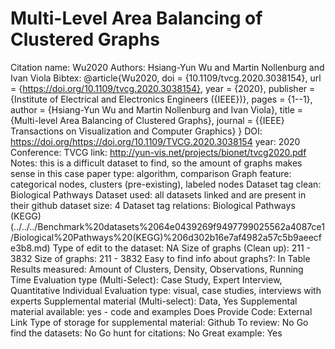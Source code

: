 # Multi-Level Area Balancing of Clustered Graphs

Citation name: Wu2020
Authors: Hsiang-Yun Wu and Martin Nollenburg  and Ivan Viola
Bibtex: @article{Wu2020,
doi = {10.1109/tvcg.2020.3038154},
url = {https://doi.org/10.1109/tvcg.2020.3038154},
year = {2020},
publisher = {Institute of Electrical and Electronics Engineers ({IEEE})},
pages = {1--1},
author = {Hsiang-Yun Wu and Martin Nollenburg and Ivan Viola},
title = {Multi-level Area Balancing of Clustered Graphs},
journal = {{IEEE} Transactions on Visualization and Computer Graphics}
}
DOI: https://doi.org/https://doi.org/10.1109/TVCG.2020.3038154
year: 2020
Conference: TVCG
link: http://yun-vis.net/projects/bionet/tvcg2020.pdf
Notes: this is a difficult dataset to find, so the amount of graphs makes sense in this case
paper type: algorithm, comparison
Graph feature: categorical nodes, clusters (pre-existing), labeled nodes
Dataset tag clean: Biological Pathways
Dataset used: all datasets linked and are present in their github
dataset size: 4
Dataset tag relations: Biological Pathways (KEGG) (../../../Benchmark%20datasets%2064e0439269f9497799025562a4087ce1/Biological%20Pathways%20(KEGG)%206d302b16e7af4982a57c5b9aeecfe3b8.md)
Type of edit to the dataset: NA
Size of graphs (Clean up): 211 - 3832
Size of graphs: 211 - 3832
Easy to find info about graphs?: In Table
Results measured: Amount of Clusters, Density, Observations, Running Time
Evaluation type (Multi-Select): Case Study, Expert Interview, Quantitative Individual
Evaluation type: visual, case studies, interviews with experts
Supplemental material (Multi-select): Data, Yes
Supplemental material available: yes - code and examples
Does Provide Code: External Link
Type of storage for supplemental material: Github
To review: No
Go find the datasets: No
Go hunt for citations: No
Great example: Yes